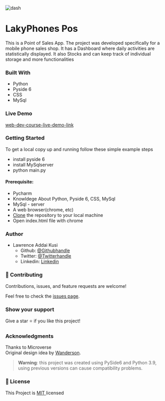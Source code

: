 


![dash](https://user-images.githubusercontent.com/52538840/171647443-950f3e8c-9081-4871-b78a-11304f5e6507.jpg)


# LakyPhones Pos
This is a Point of Sales App. The project was developed specifically for a mobile phone sales shop. It has a Dashboard where daily activities are statistically displayed. It also Stocks and can keep track of individual storage and more functionalities

### Built With
- Python
- Pyside 6
- CSS
- MySql

### Live Demo
[web-dev-course-live-demo-link]( https://kusilaw.github.io/laky_phone_pos/)



### Getting Started 
To get a local copy up and running follow these simple example steps
- install pyside 6
- install MySqlserver
- python main.py

#### Prerequisite:  
  - Pycharm  
  - Knowldege About Python, Pyside 6, CSS, MySql
  - MySql - server
  - A web browser(chrome, etc)
  - [Clone](https://docs.github.com/en/desktop/contributing-and-collaborating-using-github-desktop/adding-and-cloning-repositories/cloning-and-forking-repositories-fromhttps://www.behance.net/adagio07-github-desktop ) the repository to your local machine
  - Open index.html file with chrome


### Author
- Lawrence Addai Kusi
  - Github: [@Githubhandle](https://github.com/kusiLaw)
  - Twitter: [@Twitterhandle](https://twitter.com/kusilaw)
  - Linkedin: [Linkedin](https://www.linkedin.com/in/lawrence-kusi-55a662104)


### :handshake: Contributing
Contributions, issues, and feature requests are welcome! 

Feel free to check the [issues page]().

### Show your support
Give a star :star: if you like this project!


### Acknowledgments
Thanks to Microverse \
Original design idea by [Wanderson]([https://www.behance.net/gallery/29845175/CC-Global-Summit-2015](https://www.patreon.com/WandersonIsMyName)).

> **Warning**: this project was created using PySide6 and Python 3.9, using previous versions can cause compatibility problems.

### 📝 License
This Project is <a href ="https://opensource.org/licenses/MIT">MIT </a> licensed
